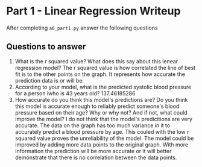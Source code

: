 # Part 1 - Linear Regression Writeup

After completing `a6_part1.py` answer the following questions

## Questions to answer

1. What is the r squared value?  What does this say about this lenear regression model?
The r squared value is how correlated the line of best fit is to the other points on the graph. It represents how accurate the prediction data is or will be. 
2. According to your model, what is the predicted systolic blood pressure for a person iwho is 43 years old?
137.46185286
3. How accurate do you think this model's predictions are?  Do you think this model is accurate enough to reliably predict someone's blood pressure based on their age?  Why or why not?  And if not, what could improve the model?
I do not think that the model's predicitions are very accurate. The data on the graph has too much variance in it to accurately predict a blood pressure by age. This couled with the low r squared value proves the unreliability of the model. The model could be improved by adding more data points to the original graph. With more information the prediction will be more accurate or it will better demonstrate that there is no correlation between the data points. 